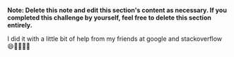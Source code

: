 **Note: Delete this note and edit this section's content as necessary. If you completed this challenge by yourself, feel free to delete this section entirely.**

I did it with a little bit of help from my friends at google and stackoverflow 😄👨‍👨‍👦‍👦

